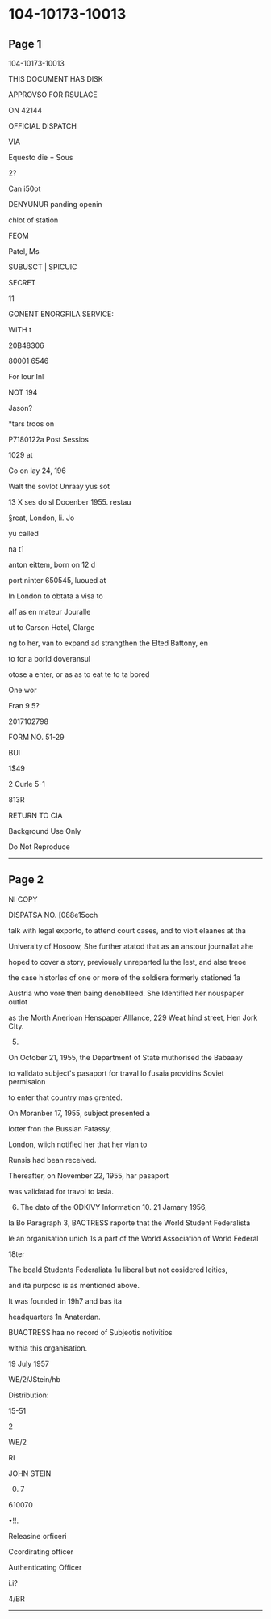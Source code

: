 # 104-10173-10013

## Page 1

104-10173-10013

THIS DOCUMENT HAS DISK

APPROVSO FOR RSULACE

ON 42144

OFFICIAL DISPATCH

VIA

Equesto die = Sous

2?

Can i50ot

DENYUNUR panding openin

chlot of station

FEOM

Patel, Ms

SUBUSCT | SPICUIC

SECRET

11

GONENT ENORGFILA SERVICE:

WITH t

20B48306

80001 6546

For lour Inl

NOT 194

Jason?

*tars troos on

P7180122a Post Sessios

1029 at

Co on lay 24, 196

Walt the sovlot Unraay yus sot

13 X ses do sl Docenber 1955. restau

§reat, London, li. Jo

yu called

na t1

anton eittem, born on 12 d

port ninter 650545, luoued at

In London to obtata a visa to

alf as en mateur Jouralle

ut to Carson Hotel, Clarge

ng to her, van to expand ad strangthen the Elted Battony, en

to for a borld doveransul

otose a enter, or as as to eat te to ta bored

One wor

Fran 9 5?

2017102798

FORM NO. 51-29

BUI

1$49

2 Curle 5-1

813R

RETURN TO CIA

Background Use Only

Do Not Reproduce

---

## Page 2

NI COPY

DISPATSA NO. [088e15och

talk with legal exporto, to attend court cases, and to violt elaanes at tha

Univeralty of Hosoow, She further atatod that as an anstour journallat ahe

hoped to cover a story, previoualy unreparted lu the lest, and alse treoe

the case historles of one or more of the soldiera formerly stationed 1a

Austria who vore then baing denobllleed. She Identifled her nouspaper outlot

as the Morth Anerioan Henspaper Alllance, 229 Weat hind street, Hen Jork CIty.

5.

On October 21, 1955, the Department of State muthorised the Babaaay

to validato subject's pasaport for traval lo fusaia providins Soviet permisaion

to enter that country mas grented.

On Moranber 17, 1955, subject presented a

lotter fron the Bussian Fatassy,

London, wiich notifled her that her vian to

Runsis had bean received.

Thereafter, on November 22, 1955, har pasaport

was validatad for travol to lasia.

6. The dato of the ODKIVY Information 10. 21 Jamary 1956,

la Bo Paragraph 3, BACTRESS raporte that the World Student Federalista

le an organisation unich 1s a part of the World Association of World Federal

18ter

The boald Students Federaliata 1u liberal but not cosidered leities,

and ita purposo is as mentioned above.

It was founded in 19h7 and bas ita

headquarters 1n Anaterdan.

BUACTRESS haa no record of Subjeotis notivitios

withla this organisation.

19 July 1957

WE/2/JStein/hb

Distribution:

15-51

2

WE/2

RI

JOHN STEIN

0) 7

610070

•!!.

Releasine orficeri

Ccordirating officer

Authenticating Officer

i.i?

4/BR

---

